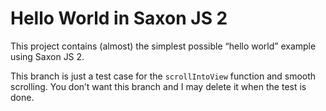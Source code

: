 # Hello World in Saxon JS 2

This project contains (almost) the simplest possible “hello world”
example using Saxon JS 2.

This branch is just a test case for the `scrollIntoView` function and smooth scrolling.
You don’t want this branch and I may delete it when the test is done.
